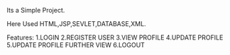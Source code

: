Its a Simple Project.

Here Used HTML,JSP,SEVLET,DATABASE,XML.

Features: 
1.LOGIN
2.REGISTER USER
3.VIEW PROFILE
4.UPDATE PROFILE
5.UPDATE PROFILE FURTHER VIEW
6.LOGOUT 
